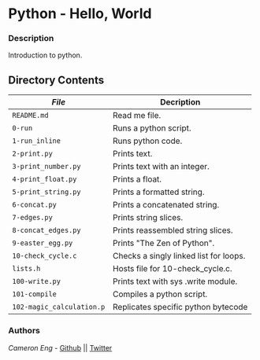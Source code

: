 # Python - Hello, World
### Description
Introduction to python.

## Directory Contents

|   ***File***    |  **Decription**                       |
|---------------|---------------------------------------|
|  `README.md` |  Read me file. |
| `0-run` | Runs a python script. |
| `1-run_inline` | Runs python code. |
| `2-print.py` | Prints text. |
| `3-print_number.py` | Prints text with an integer. |
| `4-print_float.py` | Prints a float. |
| `5-print_string.py` | Prints a formatted string. |
| `6-concat.py` | Prints a concatenated string. |
| `7-edges.py` | Prints string slices. |
| `8-concat_edges.py` | Prints reassembled string slices. |
| `9-easter_egg.py` | Prints \"The Zen of Python\". |
| `10-check_cycle.c` | Checks a singly linked list for loops. |
| `lists.h` | Hosts file for 10-check_cycle.c. |
| `100-write.py` | Prints text with sys .write module. |
| `101-compile` | Compiles a python script. |
| `102-magic_calculation.p` | Replicates specific python bytecode |

### Authors
*Cameron Eng* - [Github](https://github.com/c_eng/) || [Twitter](https://twitter.com/c33Eng)
